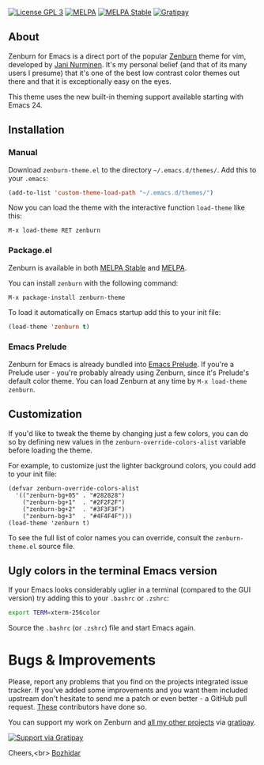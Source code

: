 [![License GPL 3][badge-license]](http://www.gnu.org/licenses/gpl-3.0.txt)
[![MELPA](http://melpa.org/packages/zenburn-theme-badge.svg)](http://melpa.org/#/zenburn-theme)
[![MELPA Stable](http://stable.melpa.org/packages/zenburn-theme-badge.svg)](http://stable.melpa.org/#/zenburn-theme)
[![Gratipay](http://img.shields.io/gratipay/bbatsov.svg)](https://www.gratipay.com/bbatsov/)

## About

Zenburn for Emacs is a direct port of the popular
[Zenburn](http://kippura.org/zenburnpage/) theme for vim,
developed by [Jani Nurminen](https://github.com/jnurmine). It's my personal belief (and
that of its many users I presume) that it's one of the best low
contrast color themes out there and that it is exceptionally easy on
the eyes.

This theme uses the new built-in theming support available starting
with Emacs 24.

## Installation

### Manual

Download `zenburn-theme.el` to the directory `~/.emacs.d/themes/`. Add this to your
`.emacs`:

```lisp
(add-to-list 'custom-theme-load-path "~/.emacs.d/themes/")
```

Now you can load the theme with the interactive function `load-theme` like this:

`M-x load-theme RET zenburn`

### Package.el

Zenburn is available in both [MELPA Stable](http://stable.melpa.org)
and [MELPA](http://melpa.org).

You can install `zenburn` with the following command:

`M-x package-install zenburn-theme`

To load it automatically on Emacs startup add this to your init file:

```lisp
(load-theme 'zenburn t)
```

### Emacs Prelude

Zenburn for Emacs is already bundled into
[Emacs Prelude](https://github.com/bbatsov/prelude). If you're a
Prelude user - you're probably already using Zenburn, since it's
Prelude's default color theme. You can load Zenburn at any time by
`M-x load-theme zenburn`.

## Customization

If you'd like to tweak the theme by changing just a few colors, you can
do so by defining new values in the `zenburn-override-colors-alist`
variable before loading the theme.

For example, to customize just the lighter background colors, you could add
to your init file:

```elisp
(defvar zenburn-override-colors-alist
  '(("zenburn-bg+05" . "#282828")
    ("zenburn-bg+1"  . "#2F2F2F")
    ("zenburn-bg+2"  . "#3F3F3F")
    ("zenburn-bg+3"  . "#4F4F4F")))
(load-theme 'zenburn t)
```

To see the full list of color names you can override, consult the
`zenburn-theme.el` source file.

## Ugly colors in the terminal Emacs version

If your Emacs looks considerably uglier in a terminal (compared to the
GUI version) try adding this to your `.bashrc` or `.zshrc`:

```bash
export TERM=xterm-256color
```

Source the `.bashrc` (or `.zshrc`) file and start Emacs again.

# Bugs & Improvements

Please, report any problems that you find on the projects integrated
issue tracker. If you've added some improvements and you want them
included upstream don't hesitate to send me a patch or even better - a
GitHub pull request. [These](https://github.com/bbatsov/zenburn-emacs/contributors)
contributors have done so.

You can support my work on Zenburn and [all my other projects](https://github.com/bbatsov) via [gratipay](https://www.gratipay.com/bbatsov).

[![Support via Gratipay](https://cdn.rawgit.com/gratipay/gratipay-badge/2.1.3/dist/gratipay.png)](https://gratipay.com/bbatsov)

Cheers,<br\>
[Bozhidar](http://twitter.com/bbatsov)

[badge-license]: https://img.shields.io/badge/license-GPL_3-green.svg
